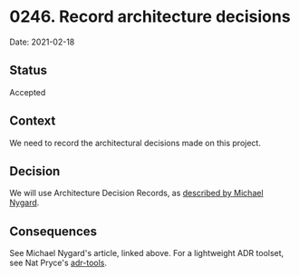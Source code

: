 <!-- Warning: AUTO-GENERATED file, do not edit. Make changes to the files in the adr/ directory instead. -->
# 0246. Record architecture decisions

Date: 2021-02-18

## Status

Accepted

## Context

We need to record the architectural decisions made on this project.

## Decision

We will use Architecture Decision Records, as [described by Michael Nygard](https://cognitect.com/blog/2011/11/15/documenting-architecture-decisions).

## Consequences

See Michael Nygard's article, linked above. For a lightweight ADR toolset, see Nat Pryce's [adr-tools](https://github.com/npryce/adr-tools).
